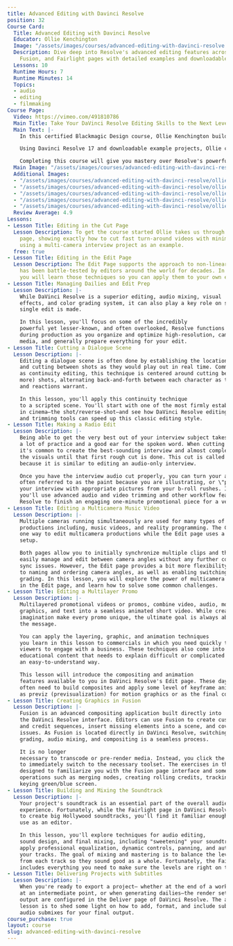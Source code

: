 ```yaml
---
title: Advanced Editing with Davinci Resolve
position: 32
Course Card:
  Title: Advanced Editing with Davinci Resolve
  Educator: Ollie Kenchington
  Image: "/assets/images/courses/advanced-editing-with-davinci-resolve.jpg"
  Description: Dive deep into Resolve's advanced editing features across Cut, Edit,
    Fusion, and Fairlight pages with detailed examples and downloadable projects.
  Lessons: 10
  Runtime Hours: 7
  Runtime Minutes: 14
  Topics:
  - audio
  - editing
  - filmmaking
Course Page:
  Video: https://vimeo.com/491810786
  Main Title: Take Your DaVinci Resolve Editing Skills to the Next Level
  Main Text: |-
    In this certified Blackmagic Design course, Ollie Kenchington builds on "The Definitive Guide to Davinci Resolve" to take you deeper into the fully-featured editing functions and workflow of Resolve.

    Using Davinci Resolve 17 and downloadable example projects, Ollie covers the Cut, Edit, Fusion and Fairlight pages in detailed examples to show you how to create professional videos in the most efficient manner.

    Completing this course will give you mastery over Resolve's powerful post-production capabilities and allow you to sit Blackmagic Design's official certification exam.
  Main Image: "/assets/images/courses/advanced-editing-with-davinci-resolve/ollie-kenchington-advanced-editing-davinci-resolve-1.jpg"
  Additional Images:
  - "/assets/images/courses/advanced-editing-with-davinci-resolve/ollie-kenchington-advanced-editing-davinci-resolve-2.jpg"
  - "/assets/images/courses/advanced-editing-with-davinci-resolve/ollie-kenchington-advanced-editing-davinci-resolve-3.jpg"
  - "/assets/images/courses/advanced-editing-with-davinci-resolve/ollie-kenchington-advanced-editing-davinci-resolve-4.jpg"
  - "/assets/images/courses/advanced-editing-with-davinci-resolve/ollie-kenchington-advanced-editing-davinci-resolve-5.jpg"
  - "/assets/images/courses/advanced-editing-with-davinci-resolve/ollie-kenchington-advanced-editing-davinci-resolve-6.jpg"
  Review Average: 4.9
Lessons:
- Lesson Title: Editing in the Cut Page
  Lesson Description: To get the course started Ollie takes us through Resolve's Cut
    page, showing exactly how to cut fast turn-around videos with minimal effort,
    using a multi-camera interview project as an example.
  free: true
- Lesson Title: Editing in the Edit Page
  Lesson Description: The Edit Page supports the approach to non-linear editing that
    has been battle-tested by editors around the world for decades. In this lesson
    you will learn those techniques so you can apply them to your own editing workflows.
- Lesson Title: Managing Dailies and Edit Prep
  Lesson Description: |-
    While DaVinci Resolve is a superior editing, audio mixing, visual
    effects, and color grading system, it can also play a key role on set before a
    single edit is made.

    In this lesson, you'll focus on some of the incredibly
    powerful yet lesser-known, and often overlooked, Resolve functions that will help
    during production as you organize and optimize high-resolution, camera-original
    media, and generally prepare everything for your edit.
- Lesson Title: Cutting a Dialogue Scene
  Lesson Description: |-
    Editing a dialogue scene is often done by establishing the location
    and cutting between shots as they would play out in real time. Commonly known
    as continuity editing, this technique is centered around cutting between two (or
    more) shots, alternating back-and-forth between each character as their dialogue
    and reactions warrant.

    In this lesson, you'll apply this continuity technique
    to a scripted scene. You'll start with one of the most firmly established conventions
    in cinema—the shot/reverse-shot—and see how DaVinci Resolve editing, match framing,
    and trimming tools can speed up this classic editing style.
- Lesson Title: Making a Radio Edit
  Lesson Description: |-
    Being able to get the very best out of your interview subject takes
    a lot of practice and a good ear for the spoken word. When cutting interviews,
    it's common to create the best-sounding interview and almost completely disregard
    the visuals until that first rough cut is done. This cut is called a radio edit
    because it is similar to editing an audio-only interview.

    Once you have the interview audio cut properly, you can turn your attention to the video edits,
    often referred to as the paint because you are illustrating, or \"painting,\"
    your interview with appropriate pictures from your b-roll rushes. In this lesson,
    you'll use advanced audio and video trimming and other workflow features in DaVinci
    Resolve to finish an engaging one-minute promotional piece for a vegan restaurant.
- Lesson Title: Editing a Multicamera Music Video
  Lesson Description: |-
    Multiple cameras running simultaneously are used for many types of
    productions including, music videos, and reality programming. The Cut page enables
    one way to edit multicamera productions while the Edit page uses a more traditional
    setup.

    Both pages allow you to initially synchronize multiple clips and then
    easily manage and edit between camera angles without any further concern about
    sync issues. However, the Edit page provides a bit more flexibility when it comes
    to naming and ordering camera angles, as well as enabling switching and even color
    grading. In this lesson, you will explore the power of multicamera functionality
    in the Edit page, and learn how to solve some common challenges.
- Lesson Title: Editing a Multilayer Promo
  Lesson Description: |-
    Multilayered promotional videos or promos, combine video, audio, motion
    graphics, and text into a seamless animated short video. While creativity and
    imagination make every promo unique, the ultimate goal is always about conveying
    the message.

    You can apply the layering, graphic, and animation techniques
    you learn in this lesson to commercials in which you need quickly to persuade
    viewers to engage with a business. These techniques also come into play when creating
    educational content that needs to explain difficult or complicated concepts in
    an easy-to-understand way.

    This lesson will introduce the compositing and animation
    features available to you in DaVinci Resolve's Edit page. These days, editors
    often need to build composites and apply some level of keyframe animation, either
    as previz (previsualization) for motion graphics or as the final content.
- Lesson Title: Creating Graphics in Fusion
  Lesson Description: |-
    Fusion is an advanced compositing application built directly into
    the DaVinci Resolve interface. Editors can use Fusion to create custom titles
    and credit sequences, insert missing elements into a scene, and cover-up continuity
    issues. As Fusion is located directly in DaVinci Resolve, switching between editing,
    grading, audio mixing, and compositing is a seamless process.

    It is no longer
    necessary to transcode or pre-render media. Instead, you click the page you need
    to immediately switch to the necessary toolset. The exercises in this lesson are
    designed to familiarize you with the Fusion page interface and some of its fundamental
    operations such as merging nodes, creating rolling credits, tracking clips, and
    keying green/blue screen.
- Lesson Title: Building and Mixing the Soundtrack
  Lesson Description: |-
    Your project's soundtrack is an essential part of the overall audience
    experience. Fortunately, while the Fairlight page in DaVinci Resolve is designed
    to create big Hollywood soundtracks, you'll find it familiar enough for you to
    use as an editor.

    In this lesson, you'll explore techniques for audio editing,
    sound design, and final mixing, including "sweetening" your soundtrack as you
    apply professional equalization, dynamic controls, panning, and automation to
    your tracks. The goal of mixing and mastering is to balance the levels coming
    from each track so they sound good as a whole. Fortunately, the Fairlight page
    includes everything you need to make sure the levels are right on target.
- Lesson Title: Delivering Projects with Subtitles
  Lesson Description: |-
    When you're ready to export a project— whether at the end of a workflow,
    at an intermediate point, or when generating dailies—the render settings and final
    output are configured in the Deliver page of DaVinci Resolve. The aim of this
    lesson is to shed some light on how to add, format, and include subtitles and
    audio submixes for your final output.
course_purchase: true
layout: course
slug: advanced-editing-with-davinci-resolve
---
```


